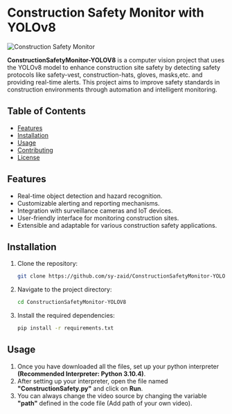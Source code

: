 # Construction Safety Monitor with YOLOv8

![Construction Safety Monitor](path/to/your/project/image.png)

**ConstructionSafetyMonitor-YOLOV8** is a computer vision project that uses the YOLOv8 model to enhance construction
site safety by detecting safety protocols like safety-vest, construction-hats, gloves, masks,etc. and providing real-time alerts. This project aims to improve safety standards
in construction environments through automation and intelligent monitoring.

## Table of Contents

- [Features](#features)
- [Installation](#installation)
- [Usage](#usage)
- [Contributing](#contributing)
- [License](#license)

## Features

- Real-time object detection and hazard recognition.
- Customizable alerting and reporting mechanisms.
- Integration with surveillance cameras and IoT devices.
- User-friendly interface for monitoring construction sites.
- Extensible and adaptable for various construction safety applications.

## Installation

1. Clone the repository:

   ```bash
   git clone https://github.com/sy-zaid/ConstructionSafetyMonitor-YOLOV8.git
   
2. Navigate to the project directory:

   ```bash 
   cd ConstructionSafetyMonitor-YOLOV8

3. Install the required dependencies:
   ```bash
   pip install -r requirements.txt

## Usage

1. Once you have downloaded all the files, set up your python interpreter **(Recommended Interpreter: Python 3.10.4)**. 
2. After setting up your interpreter, open the file named **"ConstructionSafety.py"** and click on **Run**.
3. You can always change the video source by changing the variable **"path"** defined in the code file (Add path of your own video).



